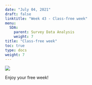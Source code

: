```yaml
---
date: "July 04, 2021"
draft: false
linktitle: "Week 43 - Class-free week"
menu:
  SDA:
    parent: Survey Data Analysis
    weight: 7
title: "Class-free week"
toc: true
type: docs
weight: 7
---
```


![](/files/SDA/class_free.gif)

Enjoy your free week!
